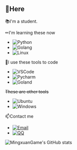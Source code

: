 
## 👏Here

📚I'm a student.

✏I'm learning these now

* ![Python](https://img.shields.io/badge/-Python-blue?style=flat-square&logo=Python&logoColor=fff)
* ![Golang](https://img.shields.io/badge/-Go-007d9c?style=flat-square&logo=Go&logoColor=fff)
* ![Linux](https://img.shields.io/badge/-Linux-black?style=flat-square&logo=Linux&logoColor=fff)

🔨I use these tools to code

* ![VSCode](https://img.shields.io/badge/-VSCode-blue?style=flat-square&logo=visualstudiocode&logoColor=fff)
* ![Pycharm](https://img.shields.io/badge/-Pycharm-green?style=flat-square&logo=pycharm&logoColor=fff)
* ![Goland](https://img.shields.io/badge/-Goland-blue?style=flat-square&logo=goland&logoColor=fff)

 ~~These are other tools~~

  * ![Ubuntu](https://img.shields.io/badge/-Ubuntu-orange?style=flat-square&logo=Ubuntu&logoColor=fff)
  * ![Windows](https://img.shields.io/badge/-Windows-blue?style=flat-square&logo=Windows&logoColor=fff)


📫Contact me

* [![Email](https://img.shields.io/badge/Email-MingxuanGame@outlook.com-1?style=social&logoColor=fff)](mailto:MingxuanGame@outlook.com)
* [![QQ](https://img.shields.io/badge/QQ-1060148379-1?style=social&logoColor=fff)](tencent://AddContact/?fromId=45&fromSubId=1&subcmd=all&uin=1060148379&website=www.oicqzone.com)

![MingxuanGame's GitHub stats](https://github-readme-stats.vercel.app/api?username=MingxuanGame)
